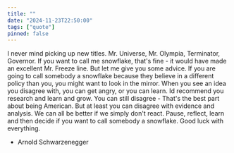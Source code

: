 ```yaml
---
title: ""
date: "2024-11-23T22:50:00"
tags: ["quote"]
pinned: false
---
```


I never mind picking up new titles. Mr. Universe, Mr. Olympia, Terminator, Governor. If you want to call me snowflake, that's fine - it would have made an excellent Mr. Freeze line. But let me give you some advice. If you are going to call somebody a snowflake because they believe in a different policy than you, you might want to look in the mirror. When you see an idea you disagree with, you can get angry, or you can learn. Id recommend you research and learn and grow. You can still disagree - That's the best part about being American. But at least you can disagree with evidence and analysis. We can all be better if we simply don't react. Pause, reflect, learn and then decide if you want to call somebody a snowflake. Good luck with everything.

- Arnold Schwarzenegger